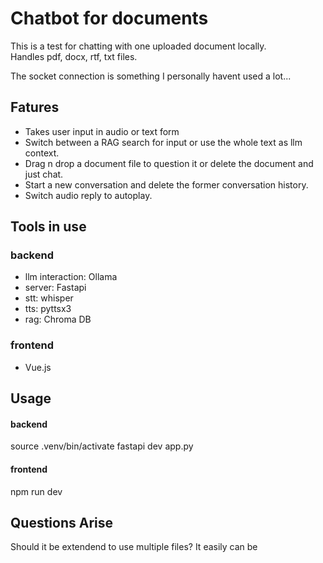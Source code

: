# Chatbot for documents 
This is a test for chatting with one uploaded document locally.  
Handles pdf, docx, rtf, txt files.


The socket connection is something I personally havent used a lot...

## Fatures
- Takes user input in audio or text form
- Switch between a RAG search for input or use the whole text as llm context. 
- Drag n drop a document file to question it or delete the document and just chat. 
- Start a new conversation and delete the former conversation history.
- Switch audio reply to autoplay.

## Tools in use 
### backend
- llm interaction: Ollama 
- server: Fastapi
- stt: whisper
- tts: pyttsx3
- rag: Chroma DB 

### frontend
- Vue.js

## Usage
#### backend
source .venv/bin/activate
fastapi dev app.py

#### frontend
npm run dev

## Questions Arise
Should it be extendend to use multiple files? It easily can be


